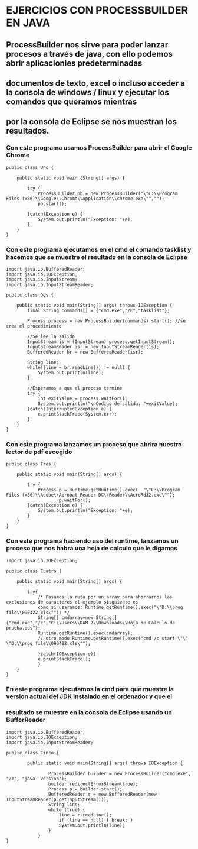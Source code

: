 # EJERCICIOS CON PROCESSBUILDER EN JAVA

## ProcessBuilder nos sirve para poder lanzar procesos a través de java, con ello podemos abrir aplicacionies predeterminadas
## documentos de texto, excel o incluso acceder a la consola de windows / linux y ejecutar los comandos que queramos mientras 
## por la consola de Eclipse se nos muestran los resultados.

### Con este programa usamos ProcessBuilder para abrir el Google Chrome

```
public class Uno {

	public static void main (String[] args) {
		
		try {
			ProcessBuilder pb = new ProcessBuilder("\"C:\\Program Files (x86)\\Google\\Chrome\\Application\\chrome.exe\"","");
			pb.start();
			
		}catch(Exception e) {
			System.out.println("Exception: "+e);
		}		
	}	
}

```

### Con este programa ejecutamos en el cmd el comando tasklist y hacemos que se muestre el resultado en la consola de Eclipse

```
import java.io.BufferedReader;
import java.io.IOException;
import java.io.InputStream;
import java.io.InputStreamReader;

public class Dos {

	public static void main(String[] args) throws IOException {
		final String commands[] = {"cmd.exe","/C","tasklist"};
		
		Process process = new ProcessBuilder(commands).start(); //se crea el procedimiento
		
		//Se lee la salida
		InputStream is = (InputStream) process.getInputStream();
		InputStreamReader isr = new InputStreamReader(is);
		BufferedReader br = new BufferedReader(isr);
		
		String line;
		while((line = br.readLine()) != null) {
			System.out.println(line);			
		}

		//Esperamos a que el proceso termine
		try {
			int exitValue = process.waitFor();
			System.out.println("\nCodigo de salida: "+exitValue);
		}catch(InterruptedException e) {
			e.printStackTrace(System.err);
		}		
	}
}

```

### Con este programa lanzamos un proceso que abrira nuestro lector de pdf escogido

```
public class Tres {

	public static void main(String[] args) {

		try {
			Process p = Runtime.getRuntime().exec(  "\"C:\\Program Files (x86)\\Adobe\\Acrobat Reader DC\\Reader\\AcroRd32.exe\"");  
				    p.waitFor();  
		}catch(Exception e) {
			System.out.println("Exception: "+e);
		}
	}
}
```

### Con este programa haciendo uso del runtime, lanzamos un proceso que nos habra una hoja de calculo que le digamos

```
import java.io.IOException;

public class Cuatro {

	public static void main(String[] args) {
		
		try{ 
			/* Pasamos la ruta por un array para ahorrarnos las exclusiones de caracteres el ejemplo sisguiente es
			como si usaramos: Runtime.getRuntime().exec("\"D:\\prog file\\090422.xls\""); */
			String[] cmdarray=new String[]{"cmd.exe","/c","C:\\Users\\DAM 2\\Downloads\\Hoja de Calculo de prueba.ods"}; 
			Runtime.getRuntime().exec(cmdarray); 
			// otro modo Runtime.getRuntime().exec("cmd /c start \"\" \"D:\\prog file\\090422.xls\""); 

			}catch(IOException e){ 
			e.printStackTrace(); 
			} 
	}		
}
```

### En este programa ejecutamos la cmd para que muestre la version actual del JDK instalado en el ordenador y que el 
### resultado se muestre en la consola de Eclipse usando un BufferReader

```
import java.io.BufferedReader;
import java.io.IOException;
import java.io.InputStreamReader;

public class Cinco {
		
		public static void main(String[] args) throws IOException {
		
		        ProcessBuilder builder = new ProcessBuilder("cmd.exe", "/c", "java -version");
		        builder.redirectErrorStream(true);
		        Process p = builder.start();
		        BufferedReader r = new BufferedReader(new InputStreamReader(p.getInputStream()));
		        String line;
		        while (true) {
		            line = r.readLine();
		            if (line == null) { break; }
		            System.out.println(line);
		        }
		    }
}

```
